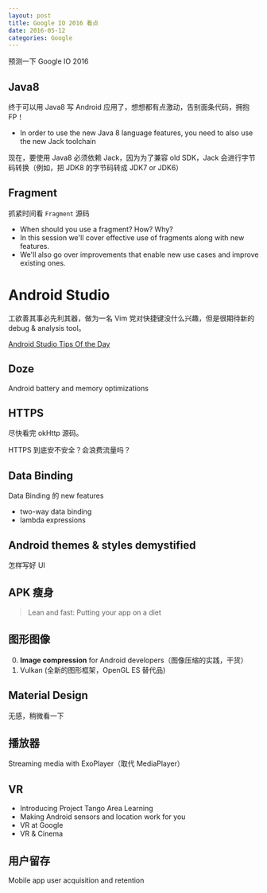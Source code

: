 ```yaml
---
layout: post
title: Google IO 2016 看点
date: 2016-05-12
categories: Google
---
```


预测一下 Google IO 2016

## Java8

终于可以用 Java8 写 Android 应用了，想想都有点激动，告别面条代码，拥抱FP！

* In order to use the new Java 8 language features, you need to also use the new Jack toolchain

现在，要使用 Java8 必须依赖 Jack，因为为了兼容 old SDK，Jack 会进行字节码转换（例如，把 JDK8 的字节码转成 JDK7 or JDK6）

## Fragment

抓紧时间看 `Fragment` 源码

* When should you use a fragment? How? Why? 
* In this session we'll cover effective use of fragments along with new features. 
* We'll also go over improvements that enable new use cases and improve existing ones.

# Android Studio

工欲善其事必先利其器，做为一名 Vim 党对快捷键没什么兴趣，但是很期待新的 debug & analysis tool。

[Android Studio Tips Of the Day](http://www.developerphil.com/android-studio-tips-of-the-day-roundup-1/)

## Doze

Android battery and memory optimizations

## HTTPS 
尽快看完 okHttp 源码。

HTTPS 到底安不安全？会浪费流量吗？

## Data Binding
Data Binding 的 new features
* two-way data binding
* lambda expressions

Android themes & styles demystified
---
怎样写好 UI

APK 瘦身
---
> Lean and fast: Putting your app on a diet

图形图像 
---
0. **Image compression** for Android developers（图像压缩的实践，干货）
0. Vulkan (全新的图形框架，OpenGL ES 替代品)

Material Design
---
无感，稍微看一下


播放器 
---
Streaming media with ExoPlayer（取代 MediaPlayer）

VR
---
* Introducing Project Tango Area Learning
* Making Android sensors and location work for you
* VR at Google
* VR & Cinema

用户留存
---
Mobile app user acquisition and retention
